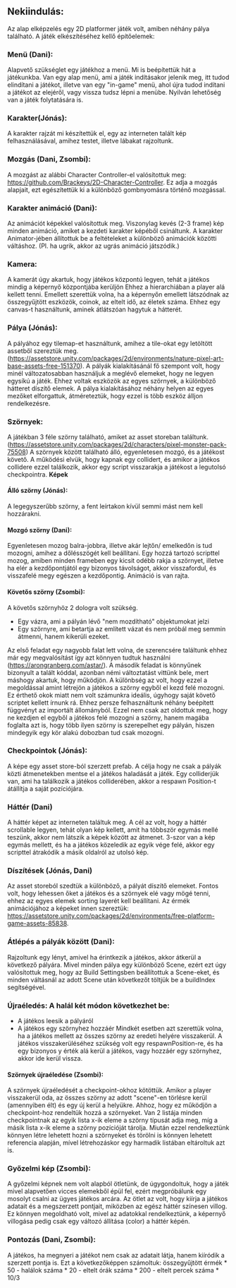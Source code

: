## Nekiindulás:
Az alap elképzelés egy 2D platformer játék volt, amiben néhány pálya található.
A játék elkészítéséhez kellő építőelemek:

### Menü (Dani):
Alapvető szükséglet egy játékhoz a menü. Mi is beépítettük hát a játékunkba. Van egy alap menü, ami a játék indításakor jelenik meg, itt tudod elindítani a játékot, illetve van egy "in-game" menü, ahol újra tudod indítani a játékot az elejéről, vagy vissza tudsz lépni a menübe. Nyilván lehetőség van a játék folytatására is.

### Karakter(Jónás):
A karakter rajzát mi készítettük el, egy az interneten talált kép felhasználásával, amihez testet, illetve lábakat rajzoltunk.

### Mozgás (Dani, Zsombi):
A mozgást az alábbi Character Controller-el valósítottuk meg: https://github.com/Brackeys/2D-Character-Controller.
Ez adja a mozgás alapjait, ezt egészítettük ki a különböző gombnyomásra történő mozgással.

### Karakter animáció (Dani):
Az animációt képekkel valósítottuk meg. Viszonylag kevés (2-3 frame) kép minden animáció, amiket a kezdeti karakter képéből csináltunk.
A karakter Animator-jében állítottuk be a feltételeket a különböző animációk közötti váltáshoz. (Pl. ha ugrik, akkor az ugrás animáció játszódik.)

### Kamera:
A kamerát úgy akartuk, hogy játékos központú legyen, tehát a játékos mindig a képernyő központjába kerüljön
Ehhez a hierarchiában a player alá kellett tenni.
Emellett szerettük volna, ha a képernyőn emellett látszódnak az összegyűjtött
eszközök, coinok, az eltelt idő, az életek száma.
Ehhez egy canvas-t használtunk, aminek átlátszóan hagytuk a hátterét.
### Pálya (Jónás):
A pályához egy tilemap-et használtunk, amihez a tile-okat egy letöltött assetből szereztük meg.
(https://assetstore.unity.com/packages/2d/environments/nature-pixel-art-base-assets-free-151370). A pályák kialakításánál fő szempont volt, hogy minél változatosabban
használjuk a meglévő elemeket, hogy ne legyen egysíkú a játék.
Ehhez voltak eszközök az egyes szörnyek, a különböző hátteret díszítő elemek.
A pálya kialakításához néhány helyen az egyes mezőket elforgattuk, átméreteztük, hogy ezzel is 
több eszköz álljon rendelkezésre.

### Szörnyek: 
A játékban 3 féle szörny található, amiket az asset storeban találtunk. (https://assetstore.unity.com/packages/2d/characters/pixel-monster-pack-75508)
A szörnyek között található álló, egyenletesen mozgó, és a játékost követő.
A működési elvük, hogy kapnak egy collidert, és amikor a játékos collidere ezzel találkozik, akkor egy script visszarakja a játékost a legutolsó checkpointra.
**Képek**

#### Álló szörny (Jónás):
A legegyszerűbb szörny, a fent leírtakon kívül semmi mást nem kell hozzárakni.

#### Mozgó szörny (Dani): 
Egyenletesen mozog balra-jobbra, illetve akár lejtőn/ emelkedőn is tud mozogni, 
amihez a dőlésszögét kell beállítani. Egy hozzá tartozó scripttel mozog, amiben minden frameben egy kicsit odébb rakja a szörnyet,
illetve ha elér a kezdőpontjától egy bizonyos távolságot, akkor visszafordul, és visszafelé megy egészen a kezdőpontig.
Animáció is van rajta.

#### Követős szörny (Zsombi):
A követős szörnyhöz 2 dologra volt szükség. 
- Egy vázra, ami a pályán lévő "nem mozdítható" objektumokat jelzi
- Egy szörnyre, ami betartja az említett vázat és nem próbál meg semmin átmenni, hanem kikerüli ezeket. 

Az első feladat egy nagyobb falat lett volna, de szerencsére találtunk ehhez már egy megvalósítást így azt könnyen tudtuk használni (https://arongranberg.com/astar/).
A második feladat is könnyűnek bizonyult a talált kóddal, azonban némi változtatást vittünk bele, mert máshogy akartuk, hogy működjön.
A különbség az volt, hogy ezzel a megoldással amint létrejön a játékos a szörny egyből el kezd felé mozogni. Ez érthető okok miatt nem volt számunkra ideális, úgyhogy saját követő scriptet kellett írnunk rá. Ehhez persze felhasználtunk néhány beépített függvényt az importált állományból. Ezzel nem csak azt oldottuk meg, hogy ne kezdjen el egyből a játékos felé mozogni a szörny, hanem magába foglalta azt is, hogy több ilyen szörny is szerepelhet egy pályán, hiszen mindegyik egy kör alakú dobozban tud csak mozogni. 

### Checkpointok (Jónás):
A képe egy asset store-ból szerzett prefab.
A célja hogy ne csak a pályák közti átmenetekben mentse el a játékos haladását a játék.
Egy colliderjük van, ami ha találkozik a játékos colliderében, akkor a respawn Position-t átállítja 
a saját pozíciójára.

### Háttér (Dani)
A háttér képet az interneten találtuk meg.
A cél az volt, hogy a háttér scrollable legyen, tehát olyan kép kellett, amit ha többször
egymás mellé teszünk, akkor nem látszik a képek között az átmenet. 3-szor van a kép egymás mellett, és ha a játékos közeledik az egyik vége felé, akkor egy scripttel átrakódik a másik oldalról az utolsó kép.

### Díszítések (Jónás, Dani)
Az asset storeból szedtük a különböző, a pályát díszítő elemeket. Fontos volt, hogy lehessen őket a játékos és a szörnyek
elé vagy mögé tenni, ehhez az egyes elemek sorting layerét kell beállítani.
Az érmék animációjához a képeket innen szereztük: https://assetstore.unity.com/packages/2d/environments/free-platform-game-assets-85838.

### Átlépés a pályák között (Dani):
Rajzoltunk egy lényt, amivel ha érintkezik a játékos, akkor átkerül a következő pályára. Mivel minden pálya egy különböző Scene, ezért ezt úgy valósítottuk meg, hogy az Build Settingsben beállítottuk a Scene-eket, és minden váltásnál az adott Scene után következőt töltjük be a buildIndex segítségével.

### Újraéledés: A halál két módon következhet be:
- A játékos leesik a pályáról
- A játékos egy szörnyhez hozzáér
Mindkét esetben azt szerettük volna, ha a játékos mellett az összes szörny az eredeti helyére visszakerül.
A játékos visszakerüléséhez szükség volt egy respawnPosition-re, és ha egy bizonyos y érték alá kerül a játékos, 
vagy hozzáér egy szörnyhez, akkor ide kerül vissza.

#### Szörnyek újraéledése (Zsombi):
A szörnyek újraéledését a checkpoint-okhoz kötöttük. Amikor a player visszakerül oda, az összes szörny az adott "scene"-en törlésre kerül (amennyiben élt) és egy új kerül a helyükre. Ahhoz, hogy ez működjön a checkpoint-hoz rendeltük hozzá a szörnyeket. Van 2 listája minden checkpointnak az egyik lista x-ik eleme a szörny típusát adja meg, míg a másik lista x-ik eleme a szörny pozícióját tárolja. Miután ezzel rendelkeztünk könnyen létre lehetett hozni a szörnyeket és törölni is könnyen lehetett referencia alapján, mível létrehozáskor egy harmadik listában eltároltuk azt is. 

### Győzelmi kép (Zsombi): 
A győzelmi képnek nem volt alapból ötletünk, de úgygondoltuk, hogy a játék mivel alapvetően vicces elemekből épül fel, ezért megpróbálunk egy mosolyt csalni az ügyes játékos arcára. Az ötlet az volt, hogy kiírja a játékos adatait és a megszerzett pontjait, miközben az egész háttér színesen villog. Ez könnyen megoldható volt, mivel az adatokkal rendelkeztünk, a képernyő villogása pedig csak egy változó állítása (color) a háttér képén. 

### Pontozás (Dani, Zsombi):
A játékos, ha megnyeri a játékot nem csak az adatait látja, hanem kiíródik a szerzett pontja is. 
Ezt a következőképpen számoltuk: összegyűjtött érmék * 50 - halálok száma * 20 - eltelt órák száma * 200 - eltelt percek száma * 10/3

